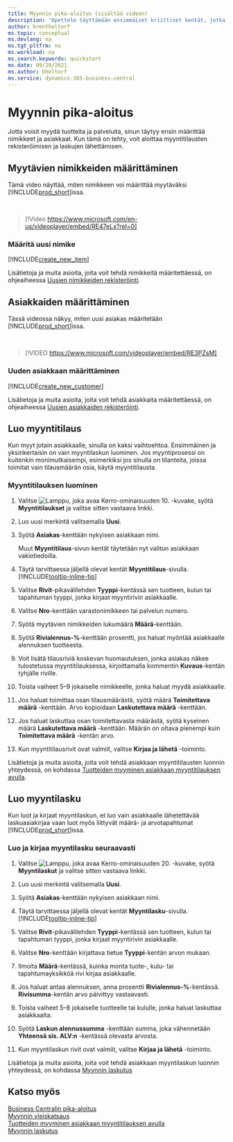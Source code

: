 ```yaml
---
title: Myynnin pika-aloitus (sisältää videon)
description: 'Opettele täyttämään ensimmäiset kriittiset kentät, jotka koskevat tuotteita ja asiakkaita Business Centralissa, jotta voit aloittaa myyntiprosessisi.'
author: brentholtorf
ms.topic: conceptual
ms.devlang: na
ms.tgt_pltfrm: na
ms.workload: na
ms.search.keywords: quickstart
ms.date: 09/29/2021
ms.author: bholtorf
ms.service: dynamics-365-business-central
---
```


# <a name="sales-quick-start"></a>Myynnin pika-aloitus

Jotta voisit myydä tuotteita ja palveluita, sinun täytyy ensin määrittää nimikkeet ja asiakkaat. Kun tämä on tehty, voit aloittaa myyntitilausten rekisteröimisen ja laskujen lähettämisen.

## <a name="set-up-items-to-sell"></a>Myytävien nimikkeiden määrittäminen

Tämä video näyttää, miten nimikkeen voi määrittää myytäväksi [!INCLUDE[prod_short](includes/prod_short.md)]issa.

<br>

> [!Video https://www.microsoft.com/en-us/videoplayer/embed/RE47eLx?rel=0]

### <a name="set-up-a-new-item"></a>Määritä uusi nimike

[!INCLUDE[create_new_item](includes/create_new_item.md)]

Lisätietoja ja muita asioita, joita voit tehdä nimikkeitä määritettäessä, on ohjeaiheessa [Uusien nimikkeiden rekisteröinti](inventory-how-register-new-items.md).  

## <a name="set-up-customers"></a>Asiakkaiden määrittäminen

Tässä videossa näkyy, miten uusi asiakas määritetään [!INCLUDE[prod_short](includes/prod_short.md)]issa.  

<br>

> [!VIDEO https://www.microsoft.com/videoplayer/embed/RE3PZsM]

### <a name="set-up-a-new-customer"></a>Uuden asiakkaan määrittäminen

[!INCLUDE[create_new_customer](includes/create_new_customer.md)]

Lisätietoja ja muita asioita, joita voit tehdä asiakkaita määritettäessä, on ohjeaiheessa [Uusien asiakkaiden rekisteröinti](sales-how-register-new-customers.md).

## <a name="create-a-sales-order"></a>Luo myyntitilaus

Kun myyt jotain asiakkaalle, sinulla on kaksi vaihtoehtoa. Ensimmäinen ja yksinkertaisin on vain myyntilaskun luominen. Jos myyntiprosessi on kuitenkin monimutkaisempi, esimerkiksi jos sinulla on tilanteita, joissa toimitat vain tilausmäärän osia, käytä myyntitilausta.

### <a name="to-create-a-sales-order"></a>Myyntitilauksen luominen

1. Valitse ![Lamppu, joka avaa Kerro-ominaisuuden 10.](media/ui-search/search_small.png "Kerro, mitä haluat tehdä") -kuvake, syötä **Myyntitilaukset** ja valitse sitten vastaava linkki.
2. Luo uusi merkintä valitsemalla **Uusi**.
3. Syötä **Asiakas**-kenttään nykyisen asiakkaan nimi.

    Muut **Myyntitilaus**-sivun kentät täytetään nyt valitun asiakkaan vakiotiedoilla.  

4. Täytä tarvittaessa jäljellä olevat kentät **Myyntitilaus**-sivulla. [!INCLUDE[tooltip-inline-tip](includes/tooltip-inline-tip_md.md)]

5. Valitse **Rivit**-pikavälilehden **Tyyppi**-kentässä sen tuotteen, kulun tai tapahtuman tyyppi, jonka kirjaat myyntirivin asiakkaalle.

6. Valitse **Nro**-kenttään varastonimikkeen tai palvelun numero.

7. Syötä myytävien nimikkeiden lukumäärä **Määrä**-kenttään.

8. Syötä **Rivialennus-%**-kenttään prosentti, jos haluat myöntää asiakkaalle alennuksen tuotteesta.

9. Voit lisätä tilausriviä koskevan huomautuksen, jonka asiakas näkee tulostetussa myyntitilauksessa, kirjoittamalla kommentin **Kuvaus**-kentän tyhjälle riville.

10. Toista vaiheet 5–9 jokaiselle nimikkeelle, jonka haluat myydä asiakkaalle.

11. Jos haluat toimittaa osan tilausmäärästä, syötä määrä **Toimitettava määrä** -kenttään. Arvo kopioidaan **Laskutettava määrä** -kenttään.

12. Jos haluat laskuttaa osan toimitettavasta määrästä, syötä kyseinen määrä **Laskutettava määrä** -kenttään. Määrän on oltava pienempi kuin **Toimitettava määrä** -kentän arvo.

13. Kun myyntitilausrivit ovat valmiit, valitse **Kirjaa ja lähetä** -toiminto.

Lisätietoja ja muita asioita, joita voit tehdä asiakkaan myyntitilausten luonnin yhteydessä, on kohdassa [Tuotteiden myyminen asiakkaan myyntitilauksen avulla](sales-how-sell-products.md).  

## <a name="create-a-sales-invoice"></a>Luo myyntilasku

Kun luot ja kirjaat myyntilaskun, et luo vain asiakkaalle lähetettävää laskuasiakirjaa vaan luot myös liittyvät määrä- ja arvotapahtumat [!INCLUDE[prod_short](includes/prod_short.md)]issa.

### <a name="to-create-and-post-a-sales-invoice"></a>Luo ja kirjaa myyntilasku seuraavasti

1. Valitse ![Lamppu, joka avaa Kerro-ominaisuuden 20.](media/ui-search/search_small.png "Kerro, mitä haluat tehdä") -kuvake, syötä **Myyntilaskut** ja valitse sitten vastaava linkki.  

2. Luo uusi merkintä valitsemalla **Uusi**.

3. Syötä **Asiakas**-kenttään nykyisen asiakkaan nimi.

4. Täytä tarvittaessa jäljellä olevat kentät **Myyntilasku**-sivulla. [!INCLUDE[tooltip-inline-tip](includes/tooltip-inline-tip_md.md)]

5. Valitse **Rivit**-pikavälilehden **Tyyppi**-kentässä sen tuotteen, kulun tai tapahtuman tyyppi, jonka kirjaat myyntirivin asiakkaalle.

6. Valitse **Nro**-kenttään kirjattava tietue **Tyyppi**-kentän arvon mukaan.

7. Ilmoita **Määrä**-kentässä, kuinka monta tuote-, kulu- tai tapahtumayksikköä rivi kirjaa asiakkaalle.  

8. Jos haluat antaa alennuksen, anna prosentti **Rivialennus-%**-kentässä. **Rivisumma**-kentän arvo päivittyy vastaavasti.  

9. Toista vaiheet 5–8 jokaiselle tuotteelle tai kululle, jonka haluat laskuttaa asiakkaalta.  

10. Syötä **Laskun alennussumma** -kenttään summa, joka vähennetään **Yhteensä sis. ALV:n** -kentässä olevasta arvosta.

11. Kun myyntilaskun rivit ovat valmiit, valitse **Kirjaa ja lähetä** -toiminto.  

Lisätietoja ja muita asioita, joita voit tehdä asiakkaan myyntilaskun luonnin yhteydessä, on kohdassa [Myynnin laskutus](sales-how-invoice-sales.md)

## <a name="see-also"></a>Katso myös

[Business Centralin pika-aloitus](quick-start-business-central.md)  
[Myynnin yleiskatsaus](sales-manage-sales.md)  
[Tuotteiden myyminen asiakkaan myyntitilauksen avulla](sales-how-sell-products.md)  
[Myynnin laskutus](sales-how-invoice-sales.md)  
